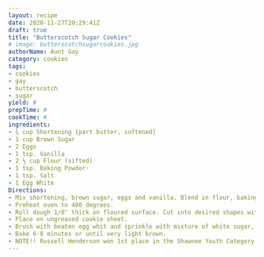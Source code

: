 ```yaml
--- 
layout: recipe 
date: 2020-11-27T20:29:41Z 
draft: true 
title: "Butterscotch Sugar Cookies" 
# image: butterscotchsugarcookies.jpg 
authorName: Aunt Gay 
category: cookies 
tags: 
- cookies 
- gay 
- butterscotch 
- sugar 
yield: # 
prepTime: # 
cookTime: # 
ingredients: 
- ¾ cup Shortening {part butter, softened) 
- 1 cup Brown Sugar 
- 2 Eggs 
- 1 tsp. Vanilla 
- 2 ½ cup Flour (sifted) 
- 1 tsp. Baking Powder· 
- 1 tsp. Salt 
- 1 Egg White 
Directions: 
- Mix shortening, brown sugar, eggs and vanilla. Blend in flour, baking powder and salt. Cover dough, chill 2 hours. 
- Preheat oven to 400 degrees. 
- Roll dough 1/8" thick on floured surface. Cut into desired shapes with cookie cutters. 
- Place on ungreased cookie sheet. 
- Brush with beaten egg whit and sprinkle with mixture of white sugar, cinnamon and nutmeg (1/4 cup white sugar, ½ tsp. Cinnamon, 1/8 tsp. Nutmeg). 
- Bake 6-8 minutes or until very light brown. 
- NOTE!! Russell Henderson won 1st place in the Shawnee Youth Category in the '94 Baking contest with this recipe! 
---
```

